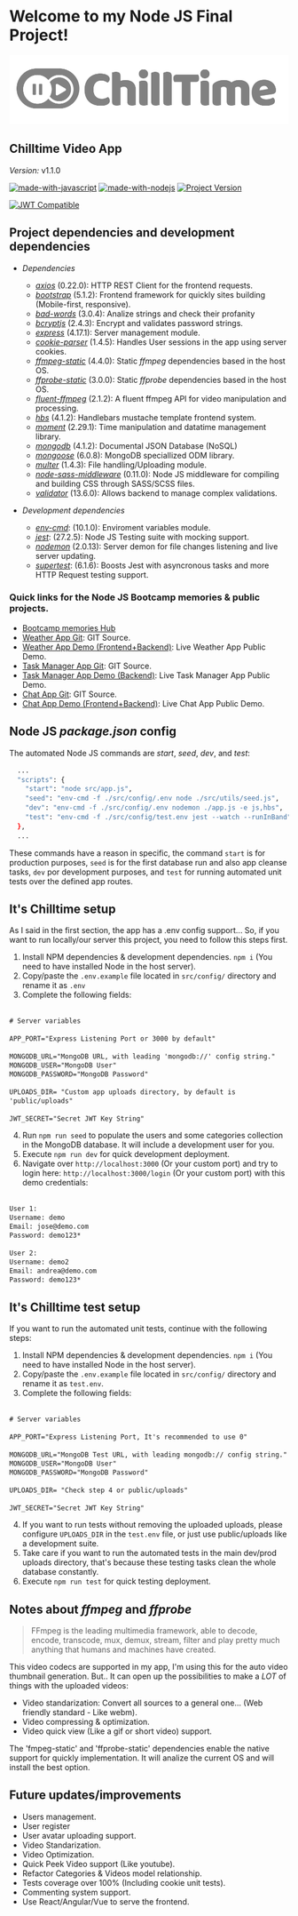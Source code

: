 # Welcome to my Node JS Final Project!

![Chilltime Logo](/public/images/ChillTime.png)
## Chilltime Video App 
*Version:* v1.1.0

[![made-with-javascript](https://img.shields.io/badge/Made%20with-JavaScript-1f425f.svg)](https://www.javascript.com)
[![made-with-nodejs](https://img.shields.io/badge/Made_with-Node_JS-green.svg)](https://nodejs.org/es/)
[![Project Version](https://img.shields.io/badge/Version-1.1.0-brightgreen)](https://github.com/duquejo01/Bootcamp-Project)

[![JWT Compatible](http://jwt.io/img/badge-compatible.svg)](https://jwt.io/)


## Project dependencies and development dependencies

- *Dependencies*
  - *[axios](https://www.npmjs.com/package/axios)* (0.22.0): HTTP REST Client for the frontend requests.
  - *[bootstrap](https://www.npmjs.com/package/bootstrap)* (5.1.2): Frontend framework for quickly sites building (Mobile-first, responsive).
  - *[bad-words](https://www.npmjs.com/package/bad-words)* (3.0.4): Analize strings and check their profanity
  - *[bcryptjs](https://www.npmjs.com/package/bcryptjs)* (2.4.3): Encrypt and validates password strings.
  - *[express](https://www.npmjs.com/package/express)* (4.17.1): Server management module.
  - *[cookie-parser](https://www.npmjs.com/package/cookie-parser)* (1.4.5): Handles User sessions in the app using server cookies.
  - *[ffmpeg-static](https://www.npmjs.com/package/ffmpeg-static)* (4.4.0): Static _ffmpeg_ dependencies based in the host OS.
  - *[ffprobe-static](https://www.npmjs.com/package/ffprobe-static)* (3.0.0): Static _ffprobe_ dependencies based in the host OS.
  - *[fluent-ffmpeg](https://www.npmjs.com/package/fluent-ffmpeg)* (2.1.2): A fluent ffmpeg API for video manipulation and processing.
  - *[hbs](https://www.npmjs.com/package/hbs)* (4.1.2): Handlebars mustache template frontend system.
  - *[moment](https://www.npmjs.com/package/moment)* (2.29.1): Time manipulation and datatime management library.
  - *[mongodb](https://www.npmjs.com/package/mongodb)* (4.1.2): Documental JSON Database (NoSQL)
  - *[mongoose](https://www.npmjs.com/package/mongoose)* (6.0.8): MongoDB speciallized ODM library.
  - *[multer](https://www.npmjs.com/package/multer)* (1.4.3): File handling/Uploading module. 
  - *[node-sass-middleware](https://www.npmjs.com/package/node-sass-middleware)* (0.11.0): Node JS middleware for compiling and building CSS through SASS/SCSS files.
  - *[validator](https://www.npmjs.com/package/validator)* (13.6.0): Allows backend to manage complex validations.

- *Development dependencies*
  - *[env-cmd](https://www.npmjs.com/package/env-cmd)*: (10.1.0): Enviroment variables module.
  - *[jest](https://www.npmjs.com/package/jest)*: (27.2.5): Node JS Testing suite with mocking support.
  - *[nodemon](https://www.npmjs.com/package/nodemon)* (2.0.13): Server demon for file changes listening and live server updating.
  - *[supertest](https://www.npmjs.com/package/supertest)*: (6.1.6): Boosts Jest with asyncronous tasks and more HTTP Request testing support.

### Quick links for the Node JS Bootcamp memories & public projects.
- [Bootcamp memories Hub](https://github.com/duquejo01/BootCamp-Node-JS)
- [Weather App Git](https://github.com/duquejo01/Weather-App-Node): GIT Source.
- [Weather App Demo (Frontend+Backend)](https://duque-weather-application.herokuapp.com/): Live Weather App Public Demo.
- [Task Manager App Git](https://github.com/duquejo01/Task-Manager): GIT Source.
- [Task Manager App Demo (Backend)](https://duque-task-manager.herokuapp.com/): Live Task Manager App Public Demo.
- [Chat App Git](https://github.com/duquejo01/Chat-App): GIT Source.
- [Chat App Demo (Frontend+Backend)](https://duque-chat-app.herokuapp.com/): Live Chat App Public Demo.

## Node JS _package.json_ config
The automated Node JS commands are _start_, _seed_, _dev_, and _test_:

```sh
  ...
  "scripts": {
    "start": "node src/app.js",
    "seed": "env-cmd -f ./src/config/.env node ./src/utils/seed.js",
    "dev": "env-cmd -f ./src/config/.env nodemon ./app.js -e js,hbs",
    "test": "env-cmd -f ./src/config/test.env jest --watch --runInBand"
  },
  ...

```

These commands have a reason in specific, the command `start` is for production purposes, `seed` is for the first database run and also app cleanse tasks, `dev` por development purposes, and `test` for running automated unit tests over the defined app routes.

## It's Chilltime setup
As I said in the first section, the app has a .env config support... So, if you want to run locally/our server this project, you need to follow this steps first.

1. Install NPM dependencies & development dependencies. `npm i` (You need to have installed Node in the host server).
2. Copy/paste the `.env.example` file located in `src/config/` directory and rename it as `.env`
3. Complete the following fields:

```.env

# Server variables

APP_PORT="Express Listening Port or 3000 by default"

MONGODB_URL="MongoDB URL, with leading 'mongodb://' config string."
MONGODB_USER="MongoDB User"
MONGODB_PASSWORD="MongoDB Password"

UPLOADS_DIR= "Custom app uploads directory, by default is 'public/uploads"

JWT_SECRET="Secret JWT Key String"

```
4. Run `npm run seed` to populate the users and some categories collection in the MongoDB database. It will include a development user for you.
5. Execute `npm run dev` for quick development deployment.
6. Navigate over `http://localhost:3000` (Or your custom port) and try to login here: `http://localhost:3000/login` (Or your custom port) with this demo credentials:

```

User 1:
Username: demo
Email: jose@demo.com
Password: demo123*

User 2:
Username: demo2
Email: andrea@demo.com
Password: demo123*

```


## It's Chilltime test setup
If you want to run the automated unit tests, continue with the following steps:

1. Install NPM dependencies & development dependencies. `npm i` (You need to have installed Node in the host server).
2. Copy/paste the `.env.example` file located in `src/config/` directory and rename it as `test.env`.
3. Complete the following fields:

```.env

# Server variables

APP_PORT="Express Listening Port, It's recommended to use 0"

MONGODB_URL="MongoDB Test URL, with leading mongodb:// config string."
MONGODB_USER="MongoDB User"
MONGODB_PASSWORD="MongoDB Password"

UPLOADS_DIR= "Check step 4 or public/uploads"

JWT_SECRET="Secret JWT Key String"

```

4. If you want to run tests without removing the uploaded uploads, please configure `UPLOADS_DIR` in the `test.env` file, or just use public/uploads like a development suite. 
5. Take care if you want to run the automated tests in the main dev/prod uploads directory, that's because these testing tasks clean the whole database constantly.
6. Execute `npm run test` for quick testing deployment.

## Notes about *ffmpeg* and *ffprobe*

> FFmpeg is the leading multimedia framework, able to decode, encode, transcode, mux, demux, stream, filter and play pretty much anything that humans and machines have created.

This video codecs are supported in my app, I'm using this for the auto video thumbnail generation. But.. It can open up the possibilities to make a *LOT* of things with the uploaded videos:

- Video standarization: Convert all sources to a general one... (Web friendly standard - Like webm).
- Video compressing & optimization.
- Video quick view (Like a gif or short video) support.

The 'fmpeg-static' and 'ffprobe-static' dependencies enable the native support for quickly implementation. It will analize the current OS and will install the best option.

## Future updates/improvements

- Users management.
- User register
- User avatar uploading support.
- Video Standarization.
- Video Optimization.
- Quick Peek Video support (Like youtube).
- Refactor Categories & Videos model relationship.
- Tests coverage over 100% (Including cookie unit tests).
- Commenting system support.
- Use React/Angular/Vue to serve the frontend.
